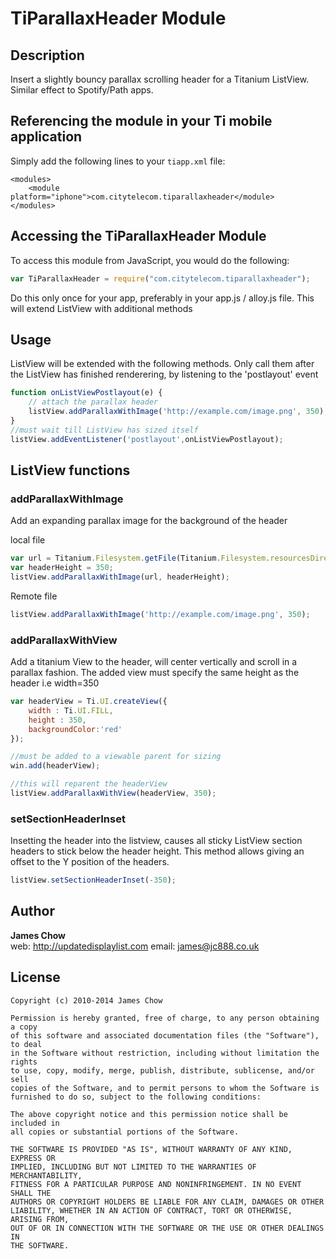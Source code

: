 # TiParallaxHeader Module

## Description

Insert a slightly bouncy parallax scrolling header for a Titanium ListView.
Similar effect to Spotify/Path apps.

## Referencing the module in your Ti mobile application 

Simply add the following lines to your `tiapp.xml` file:
    
    <modules>
        <module platform="iphone">com.citytelecom.tiparallaxheader</module> 
    </modules>
    
## Accessing the TiParallaxHeader Module

To access this module from JavaScript, you would do the following:

```javascript
var TiParallaxHeader = require("com.citytelecom.tiparallaxheader");
```

Do this only once for your app, preferably in your app.js / alloy.js file.
This will extend ListView with additional methods


## Usage

ListView will be extended with the following methods. Only call them after the ListView has finished renderering, by listening to the 'postlayout' event

```javascript
function onListViewPostlayout(e) {
    // attach the parallax header
    listView.addParallaxWithImage('http://example.com/image.png', 350);
}
//must wait till ListView has sized itself
listView.addEventListener('postlayout',onListViewPostlayout);
```
## ListView functions

### addParallaxWithImage

Add an expanding parallax image for the background of the header

local file
```javascript	
var url = Titanium.Filesystem.getFile(Titanium.Filesystem.resourcesDirectory, 'ParallaxImage.jpg').nativePath;
var headerHeight = 350;
listView.addParallaxWithImage(url, headerHeight);
```

Remote file
```javascript
listView.addParallaxWithImage('http://example.com/image.png', 350);
```

### addParallaxWithView
Add a titanium View to the header, will center vertically and scroll in a parallax fashion.
The added view must specify the same height as the header i.e width=350

```javascript
var headerView = Ti.UI.createView({
    width : Ti.UI.FILL,
    height : 350,
    backgroundColor:'red'
});

//must be added to a viewable parent for sizing
win.add(headerView);

//this will reparent the headerView
listView.addParallaxWithView(headerView, 350);
```

### setSectionHeaderInset
Insetting the header into the listview, causes all sticky ListView section headers to stick below the header height.
This method allows giving an offset to the Y position of the headers.

```javascript
listView.setSectionHeaderInset(-350);
```

## Author

**James Chow**  
web: http://updatedisplaylist.com
email:  james@jc888.co.uk

## License

    Copyright (c) 2010-2014 James Chow

    Permission is hereby granted, free of charge, to any person obtaining a copy
    of this software and associated documentation files (the "Software"), to deal
    in the Software without restriction, including without limitation the rights
    to use, copy, modify, merge, publish, distribute, sublicense, and/or sell
    copies of the Software, and to permit persons to whom the Software is
    furnished to do so, subject to the following conditions:

    The above copyright notice and this permission notice shall be included in
    all copies or substantial portions of the Software.

    THE SOFTWARE IS PROVIDED "AS IS", WITHOUT WARRANTY OF ANY KIND, EXPRESS OR
    IMPLIED, INCLUDING BUT NOT LIMITED TO THE WARRANTIES OF MERCHANTABILITY,
    FITNESS FOR A PARTICULAR PURPOSE AND NONINFRINGEMENT. IN NO EVENT SHALL THE
    AUTHORS OR COPYRIGHT HOLDERS BE LIABLE FOR ANY CLAIM, DAMAGES OR OTHER
    LIABILITY, WHETHER IN AN ACTION OF CONTRACT, TORT OR OTHERWISE, ARISING FROM,
    OUT OF OR IN CONNECTION WITH THE SOFTWARE OR THE USE OR OTHER DEALINGS IN
    THE SOFTWARE.
